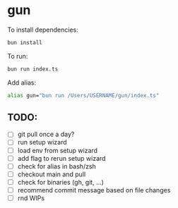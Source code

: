 # gun

To install dependencies:

```bash
bun install
```

To run:

```bash
bun run index.ts
```

Add alias:

```bash
alias gun="bun run /Users/USERNAME/gun/index.ts"
```

## TODO:

- [ ] git pull once a day?
- [ ] run setup wizard
- [ ] load env from setup wizard
- [ ] add flag to rerun setup wizard
- [ ] check for alias in bash/zsh
- [ ] checkout main and pull
- [ ] check for binaries (gh, git, ...)
- [ ] recommend commit message based on file changes
- [ ] rnd WIPs

